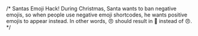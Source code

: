 /*  Santas Emoji Hack!
During Christmas, Santa wants to ban negative emojis, so when people
use negative emoji shortcodes, he wants positive emojis to appear instead.
In other words, :angry: should result in 🎁 instead of 😠.
*/
